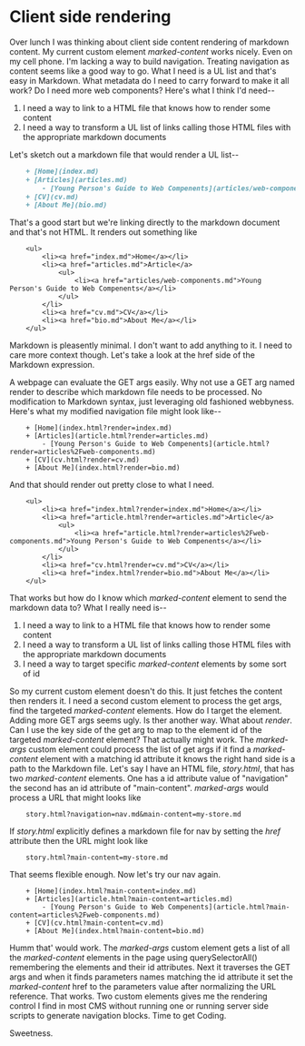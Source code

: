 
# Client side rendering

Over lunch I was thinking about client side content rendering of markdown content.  My current custom element _marked-content_ works nicely.  Even on my cell phone. I'm lacking a way to build navigation. Treating navigation as content seems like a good
way to go. What I need is a UL list and that's easy in Markdown.  What metadata do I need to carry forward to make it all work? Do I need more web components? Here's what I think I'd need--

1. I need a way to link to a HTML file that knows how to render some content
2. I need a way to transform a UL list of links calling those HTML files with the appropriate markdown documents

Let's sketch out a markdown file that would render a UL list--

```markdown
    + [Home](index.md)
    + [Articles](articles.md)
        - [Young Person's Guide to Web Compenents](articles/web-components.md)
    + [CV](cv.md)
    + [About Me](bio.md)
```

That's a good start but we're linking directly to the markdown document and that's not HTML. It renders out something like

```
    <ul>
        <li><a href="index.md">Home</a></li>
        <li><a href="articles.md">Article</a>
            <ul>
                <li><a href="articles/web-components.md">Young Person's Guide to Web Compenents</a></li>
            </ul>
        </li>
        <li><a href="cv.md">CV</a></li>
        <li><a href="bio.md">About Me</a></li>
    </ul>
```

Markdown is pleasently minimal. I don't want to add anything to it. I need to care more context though. Let's take a look at the href side of the Markdown expression. 

A webpage can evaluate the GET args easily.  Why not use a GET arg named render to describe which markdown file needs to be processed. No modification to Markdown syntax, just leveraging old fashioned webbyness. Here's what my modified navigation file
might look like--

```
    + [Home](index.html?render=index.md)
    + [Articles](article.html?render=articles.md)
        - [Young Person's Guide to Web Compenents](article.html?render=articles%2Fweb-components.md)
    + [CV](cv.html?render=cv.md)
    + [About Me](index.html?render=bio.md)
```

And that should render out pretty close to what I need.

```
    <ul>
        <li><a href="index.html?render=index.md">Home</a></li>
        <li><a href="article.html?render=articles.md">Article</a>
            <ul>
                <li><a href="article.html?render=articles%2Fweb-components.md">Young Person's Guide to Web Compenents</a></li>
            </ul>
        </li>
        <li><a href="cv.html?render=cv.md">CV</a></li>
        <li><a href="index.html?render=bio.md">About Me</a></li>
    </ul>
```

That works but how do I know which _marked-content_ element to send the markdown data to?  What I really need is--

1. I need a way to link to a HTML file that knows how to render some content
2. I need a way to transform a UL list of links calling those HTML files with the appropriate markdown documents
3. I need a way to target specific _marked-content_ elements by some sort of id


So my current custom element doesn't do this. It just fetches the content then renders it. I need a second custom element to process the get args, find the targeted _marked-content_ elements. How do I target the element.  Adding more GET args seems
ugly.  Is ther another way.  What about *render*. Can I use the key side of the get arg to map to the element id of the
targeted _marked-content_ element?  That actually might work. The _marked-args_ custom element could process the list of get args if it find a _marked-content_ element with a matching id attribute it knows the right hand side is a path to the Markdown file.
Let's say I have an HTML file, *story.html*, that has two _marked-content_ elements. One has a id attribute value of "navigation" the second has an id attribute of "main-content".  _marked-args_ would process a URL that might looks like 

```
    story.html?navigation=nav.md&main-content=my-store.md
```

If *story.html* explicitly defines a markdown file for nav by setting the _href_ attribute then the URL might look like

```
    story.html?main-content=my-store.md
```

That seems flexible enough.  Now let's try our nav again.

```
    + [Home](index.html?main-content=index.md)
    + [Articles](article.html?main-content=articles.md)
        - [Young Person's Guide to Web Compenents](article.html?main-content=articles%2Fweb-components.md)
    + [CV](cv.html?main-content=cv.md)
    + [About Me](index.html?main-content=bio.md)
```

Humm that' would work. The _marked-args_ custom element gets a list of all the _marked-content_ elements in the page using
querySelectorAll() remembering the elements and their id attributes.  Next it traverses the GET args and when it finds 
parameters names matching the id attribute it set the _marked-content_ href to the parameters value after normalizing the URL reference. That works. Two custom elements gives me the rendering control I find in most CMS without running one or running 
server side scripts to generate navigation blocks. Time to get Coding.

Sweetness.

